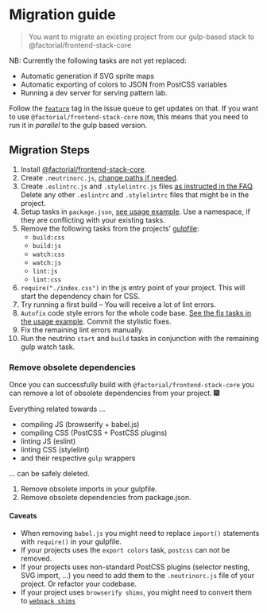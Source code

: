 # Migration guide
> You want to migrate an existing project from our gulp-based stack to @factorial/frontend-stack-core

NB: Currently the following tasks are not yet replaced:
* Automatic generation if SVG sprite maps
* Automatic exporting of colors to JSON from PostCSS variables
* Running a dev server for serving pattern lab.

Follow the [`feature`](https://github.com/factorial-io/factorial-frontend-stack/issues?q=is%3Aissue+is%3Aopen+label%3Afeature) tag in the issue queue to get updates on that.
If you want to use `@factorial/frontend-stack-core` now, this means that you need to run it in *parallel* to the gulp based version.

## Migration Steps
1. Install [@factorial/frontend-stack-core](https://github.com/factorial-io/factorial-frontend-stack/tree/master/packages/core).
2. Create `.neutrinorc.js`, [change paths if needed](https://github.com/factorial-io/factorial-frontend-stack/tree/master/packages/core#how-do-i-change-entry-output-paths-for-my-project).
3. Create `.eslintrc.js` and `.stylelintrc.js` files [as instructed in the FAQ](https://github.com/factorial-io/factorial-frontend-stack/tree/master/packages/core#setup-modules-of-stylelintrc-and-eslintrc). Delete any other `.eslintrc` and `.stylelintrc` files that might be in the project.
4. Setup tasks in `package.json`, [see usage example](https://github.com/factorial-io/factorial-frontend-stack/blob/master/examples/core/package.json#L13). Use a namespace, if they are conflicting with your existing tasks.
5. Remove the following tasks from the projects’ [gulpfile](https://github.com/factorial-io/factorial-frontend-stack/blob/master/packages/gulp/gulpfile.babel.js):
	* `build:css`
	* `build:js`
	* `watch:css`
	* `watch:js`
	* `lint:js`
	* `lint:css`
6.  `require("./index.css")` in the js entry point of your project. This will start the dependency chain for CSS.
7. Try running a first build – You will receive a lot of lint errors.
8. `Autofix` code style errors for the whole code base. [See the fix tasks in the usage example](https://github.com/factorial-io/factorial-frontend-stack/blob/master/examples/core/package.json#L20). Commit the stylistic fixes.
9. Fix the remaining lint errors manually.
10. Run the neutrino `start` and `build` tasks in conjunction with the remaining gulp watch task.

### Remove obsolete dependencies

Once you can successfully build with `@factorial/frontend-stack-core` you can remove a lot of obsolete dependencies from your project. :fireworks:

Everything related towards …

* compiling JS (browserify + babel.js)
* compiling CSS (PostCSS + PostCSS plugins)
* linting JS (eslint)
* linting CSS (stylelint)
* and their respective `gulp` wrappers

… can be safely deleted.

1. Remove obsolete imports in your gulpfile.
2. Remove obsolete dependencies from package.json.

#### Caveats

* When removing `babel.js`  you might need to replace `import()` statements with `require()` in your gulpfile.
* If your projects uses the `export colors` task, `postcss` can not be removed.
* If your projects uses non-standard PostCSS plugins (selector nesting, SVG import, …) you need to add them to the `.neutrinorc.js` file of your project. Or refactor your codebase.
* If your project uses `browserify shims`, you might need to convert them to [`webpack shims`](https://webpack.js.org/guides/shimming/)
